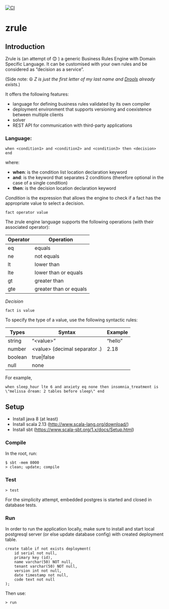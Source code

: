 [![CI](https://github.com/dzavolskaya/zrule/actions/workflows/scala.yml/badge.svg?branch=main)](https://github.com/shafranka/zrule/actions/workflows/scala.yml)
# zrule

## Introduction

Zrule is (an attempt of :blush: ) a generic Business Rules Engine with Domain Specific Language. 
It can be customised with your own rules and be considered as “decision as a service”.

(Side note: :peace_symbol: _Z is just the first letter of my last name and [_Drools_](https://www.drools.org) already exists._)

It offers the following features:

- language for defining business rules validated by its own compiler
- deployment environment that supports versioning and coexistence between multiple clients
- solver
- REST API for communication with third-party applications

### Language:

```
when <condition1> and <condition2> and <condition3> then <decision> end
```

where:

- **when**: is the condition list location declaration keyword
- **and**: is the keyword that separates 2 conditions (therefore optional in the case of a single condition)
- **then**: is the decision location declaration keyword

*Condition* is the expression that allows the engine to check if a fact has the appropriate value to select a decision.

```
fact operator value
```

The zrule engine language supports the following operations (with their associated operator):

| Operator | Operation |
| -------- | --------- | 
| eq | equals |
| ne | not equals |
| lt | lower than |
| lte | lower than or equals |
| gt | greater than |
| gte | greater than or equals |


*Decision*

```
fact is value
```

To specify the type of a value, use the following syntactic rules:

| Types | Syntax | Example |
| ------| ------ |  ------ |
| string | “\<value\>” | “hello” |
| number | \<value\> (decimal separator .) | 2.18 |
| boolean | true\|false |  |
| null | none |  |	

For example,

```
when sleep_hour lte 6 and anxiety eq none then insomnia_treatment is \"melissa dream: 2 tables before sleep\" end
```

## Setup

- Install java 8 (at least)
- Install scala 2.13 (http://www.scala-lang.org/download/)
- Install sbt (https://www.scala-sbt.org/1.x/docs/Setup.html)

### Compile

In the root, run:

```
$ sbt -mem 8000
> clean; update; compile
```

### Test

```
> test
```

For the simplicity attempt, embedded postgres is started and closed in database tests.

### Run

In  order to run the application locally, make sure to install and start local postgresql server (or else update database config) with created deployment table.

```
create table if not exists deployment(
    id serial not null,
    primary key (id),
    name varchar(50) NOT null,
    tenant varchar(50) NOT null,
    version int not null,
    date timestamp not null,
    code text not null
);
```

Then use:

```
> run
```

